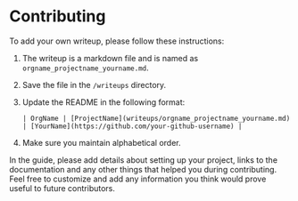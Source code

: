 # Contributing

To add your own writeup, please follow these instructions:

1. The writeup is a markdown file and is named as  `orgname_projectname_yourname.md`.
2. Save the file in the `/writeups` directory.
3. Update the README in the following format:

    ```
    | OrgName | [ProjectName](writeups/orgname_projectname_yourname.md) | [YourName](https://github.com/your-github-username) |
    ```
4. Make sure you maintain alphabetical order.

In the guide, please add details about setting up your project, links to the documentation and any other things that helped you during contributing. Feel free to customize and add any information you think would prove useful to future contributors.